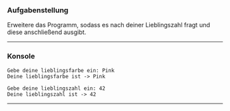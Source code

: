 ### Aufgabenstellung

Erweitere das Programm, sodass es nach deiner Lieblingszahl fragt und diese anschließend ausgibt.

---

### Konsole

```text
Gebe deine lieblingsfarbe ein: Pink
Deine lieblingsfarbe ist -> Pink

Gebe deine lieblingszahl ein: 42
Deine lieblingszahl ist -> 42
```

---

